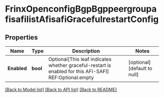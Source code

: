 # FrinxOpenconfigBgpBgppeergroupafisafilistAfisafiGracefulrestartConfig

## Properties
Name | Type | Description | Notes
------------ | ------------- | ------------- | -------------
**Enabled** | **bool** | Optional[This leaf indicates whether graceful-restart is enabled for this AFI-SAFI] REF:Optional.empty | [optional] [default to null]

[[Back to Model list]](../README.md#documentation-for-models) [[Back to API list]](../README.md#documentation-for-api-endpoints) [[Back to README]](../README.md)


